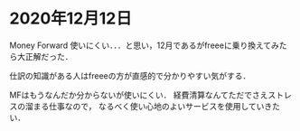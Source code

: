 # 2020年12月12日 



Money Forward 使いにくい．．．と思い，12月であるがfreeeに乗り換えてみたら大正解だった．



仕訳の知識がある人はfreeeの方が直感的で分かりやすい気がする．



MFはもうなんだか分からないが使いにくい．
経費清算なんてただでさえストレスの溜まる仕事なので，
なるべく使い心地のよいサービスを使用していきたい．